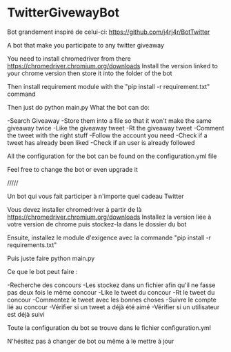 # TwitterGivewayBot

Bot grandement inspiré de celui-ci: https://github.com/j4rj4r/BotTwitter

A bot that make you participate to any twitter giveaway

You need to install chromedriver from there https://chromedriver.chromium.org/downloads
Install the version linked to your chrome version then store it into the folder of the bot

Then install requirement module with the "pip install -r requirement.txt" command

Then just do python main.py
What the bot can do:

-Search Giveaway
-Store them into a file so that it won't make the same giveaway twice
-Like the giveaway tweet
-Rt the giveaway tweet
-Comment the tweet with the right stuff
-Follow the account you need
-Check if a tweet has already been liked
-Check if an user is already followed

All the configuration for the bot can be found on the configuration.yml file

Feel free to change the bot or even upgrade it

/////

Un bot qui vous fait participer à n'importe quel cadeau Twitter

Vous devez installer chromedriver à partir de là https://chromedriver.chromium.org/downloads
Installez la version liée à votre version de chrome puis stockez-la dans le dossier du bot

Ensuite, installez le module d'exigence avec la commande "pip install -r requirements.txt"

Puis juste faire python main.py

Ce que le bot peut faire :

-Recherche des concours
-Les stockez dans un fichier afin qu'il ne fasse pas deux fois le même concour
-Like le tweet du concour
-Rt le tweet du concour
-Commentez le tweet avec les bonnes choses
-Suivre le compte lié au concour
-Vérifier si un tweet a déjà été aimé
-Vérifier si un utilisateur est déjà suivi

Toute la configuration du bot se trouve dans le fichier configuration.yml

N'hésitez pas à changer de bot ou même à le mettre à jour
